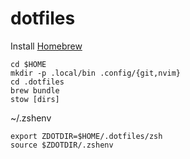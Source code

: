 dotfiles
========

Install [Homebrew](https://brew.sh/)


    cd $HOME
    mkdir -p .local/bin .config/{git,nvim}
    cd .dotfiles
    brew bundle
    stow [dirs]


~/.zshenv

    export ZDOTDIR=$HOME/.dotfiles/zsh
    source $ZDOTDIR/.zshenv
